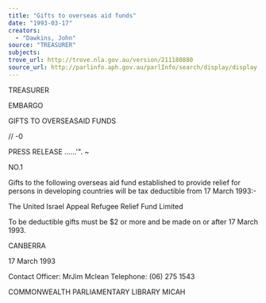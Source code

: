 ```yaml
---
title: "Gifts to overseas aid funds"
date: "1993-03-17"
creators:
  - "Dawkins, John"
source: "TREASURER"
subjects:
trove_url: http://trove.nla.gov.au/version/211180880
source_url: http://parlinfo.aph.gov.au/parlInfo/search/display/display.w3p;query=Id%3A%22media/pressrel/1691307%22
---
```


  TREASURER

  EMBARGO

  GIFTS TO OVERSEASAID FUNDS

  // -0

  PRESS RELEASE ......'". ~

  NO.1

  Gifts to the following overseas aid fund established to provide relief for persons in developing countries will be tax deductible from 17 March 1993:-

  The United Israel Appeal Refugee Relief Fund Limited

  To be deductible gifts must be $2 or more and be made on or after 17 March 1993.

  CANBERRA

  17 March 1993

  Contact Officer: MrJim Mclean Telephone: (06) 275 1543

  COMMONWEALTH PARLIAMENTARY LIBRARY MICAH


